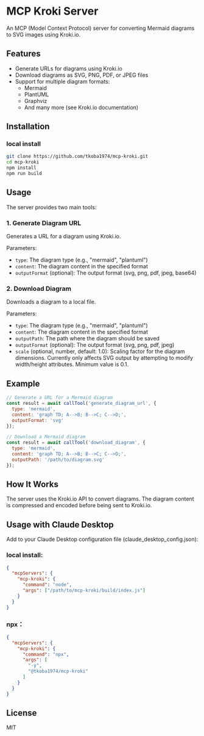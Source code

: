 # MCP Kroki Server

An MCP (Model Context Protocol) server for converting Mermaid diagrams to SVG images using Kroki.io.

## Features

- Generate URLs for diagrams using Kroki.io
- Download diagrams as SVG, PNG, PDF, or JPEG files
- Support for multiple diagram formats:
  - Mermaid
  - PlantUML
  - Graphviz
  - And many more (see Kroki.io documentation)

## Installation

### local install

```bash
git clone https://github.com/tkoba1974/mcp-kroki.git
cd mcp-kroki
npm install
npm run build
```

## Usage

The server provides two main tools:

### 1. Generate Diagram URL

Generates a URL for a diagram using Kroki.io.

Parameters:
- `type`: The diagram type (e.g., "mermaid", "plantuml")
- `content`: The diagram content in the specified format
- `outputFormat` (optional): The output format (svg, png, pdf, jpeg, base64)

### 2. Download Diagram

Downloads a diagram to a local file.

Parameters:
- `type`: The diagram type (e.g., "mermaid", "plantuml")
- `content`: The diagram content in the specified format
- `outputPath`: The path where the diagram should be saved
- `outputFormat` (optional): The output format (svg, png, pdf, jpeg)
- `scale` (optional, number, default: 1.0): Scaling factor for the diagram dimensions. Currently only affects SVG output by attempting to modify width/height attributes. Minimum value is 0.1.

## Example

```javascript
// Generate a URL for a Mermaid diagram
const result = await callTool('generate_diagram_url', {
  type: 'mermaid',
  content: 'graph TD; A-->B; B-->C; C-->D;',
  outputFormat: 'svg'
});

// Download a Mermaid diagram
const result = await callTool('download_diagram', {
  type: 'mermaid',
  content: 'graph TD; A-->B; B-->C; C-->D;',
  outputPath: '/path/to/diagram.svg'
});
```

## How It Works

The server uses the Kroki.io API to convert diagrams. The diagram content is compressed and encoded before being sent to Kroki.io.

## Usage with Claude Desktop

Add to your Claude Desktop configuration file (claude_desktop_config.json):

### local install:
```json
{
  "mcpServers": {
    "mcp-kroki": {
      "command": "node",
      "args": ["/path/to/mcp-kroki/build/index.js"]
    }
  }
}
```

### npx：

```json
{
  "mcpServers": {
    "mcp-kroki": {
      "command": "npx",
      "args": [
        "-y",
        "@tkoba1974/mcp-kroki"
      ]
    }
  }
}
```

## License

MIT
